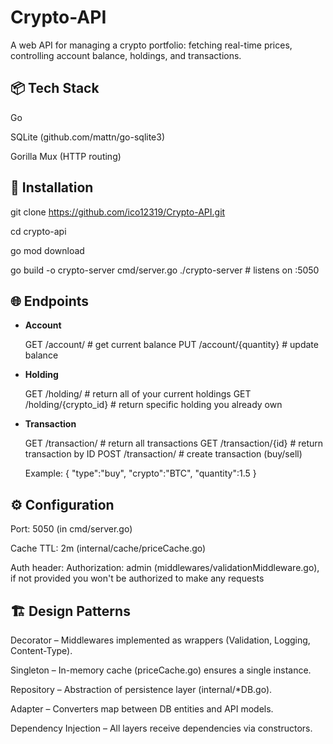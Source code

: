 # Crypto-API
A web API for managing a crypto portfolio: fetching real-time prices, controlling account balance, holdings, and transactions.
## 📦 Tech Stack
  Go
  
  SQLite (github.com/mattn/go-sqlite3)
  
  Gorilla Mux (HTTP routing)

## 🚀 Installation
  git clone https://github.com/ico12319/Crypto-API.git
  
  cd crypto-api
  
  go mod download
  
  go build -o crypto-server cmd/server.go
  ./crypto-server  # listens on :5050

## 🌐 Endpoints
- **Account**
  
  GET  /account/               # get current balance
  PUT  /account/{quantity}     # update balance

- **Holding**

  GET  /holding/               # return all of your current holdings
  GET  /holding/{crypto_id}    # return specific holding you already own

- **Transaction**

  GET    /transaction/          # return all transactions
  GET    /transaction/{id}      # return transaction by ID
  POST   /transaction/          # create transaction (buy/sell)
  
  Example:
  { "type":"buy", "crypto":"BTC", "quantity":1.5 }

## ⚙️ Configuration
  Port: 5050 (in cmd/server.go)
  
  Cache TTL: 2m (internal/cache/priceCache.go)
  
  Auth header: Authorization: admin (middlewares/validationMiddleware.go), if not provided you won't be authorized to make any requests

## 🏗 Design Patterns
  Decorator – Middlewares implemented as wrappers (Validation, Logging, Content-Type).

  Singleton – In-memory cache (priceCache.go) ensures a single instance.

  Repository – Abstraction of persistence layer (internal/*DB.go).

  Adapter – Converters map between DB entities and API models.

  Dependency Injection – All layers receive dependencies via constructors.










